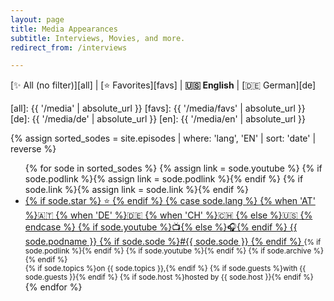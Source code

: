 ```yaml
---
layout: page
title: Media Appearances
subtitle: Interviews, Movies, and more.
redirect_from: /interviews

---
```


[✨ All (no filter)][all] | [⭐ Favorites][favs] | **🇺🇸 English** | [🇩🇪 German][de]

[all]: {{ '/media' | absolute_url }}
[favs]: {{ '/media/favs' | absolute_url }}
[de]: {{ '/media/de' | absolute_url }}
[en]: {{ '/media/en' | absolute_url }}


{% assign sorted_sodes = site.episodes | where: 'lang', 'EN' | sort: 'date' | reverse %}

<ul class="sodes">
{% for sode in sorted_sodes %}
  {% assign link = sode.youtube %}
  {% if sode.podlink %}{% assign link = sode.podlink %}{% endif %}
  {% if sode.link %}{% assign link = sode.link %}{% endif %}
  <li>
    <a href="{{ link }}" target="_blank" title="Released on {{ sode.date }} by {{ sode.host }}">
      {% if sode.star %} ⭐ {% endif %}
      {% case sode.lang %}
        {% when 'AT' %}🇦🇹
        {% when 'DE' %}🇩🇪
        {% when 'CH' %}🇨🇭
        {% else %}🇺🇸
      {% endcase %}
      {% if sode.youtube %}📺{% else %}🎧{% endif %}
      {{ sode.podname }}
      {% if sode.sode %}#{{ sode.sode }} {% endif %}
    </a>
    <small>
      {% if sode.podlink %}<a href="{{ sode.podlink }}" target="_blank"><i class="fab fa-podcast"></i></a>{% endif %}
      {% if sode.youtube %}<a href="{{ sode.youtube }}" target="_blank"><i class="fab fa-youtube"></i></a>{% endif %}
      {% if sode.archive %}<a href="{{ sode.archive }}" target="_blank"><i class="fab fa-archive"></i></a>{% endif %}
      <br/>
      {% if sode.topics %}on {{ sode.topics }},{% endif %}
      {% if sode.guests %}with {{ sode.guests }}{% endif %}
      {% if sode.host %}hosted by {{ sode.host }}{% endif %}
    </small>

  </li>
{% endfor %}
</ul>
